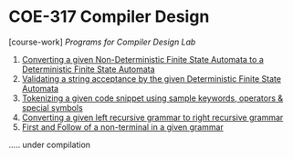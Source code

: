 # COE-317 Compiler Design

[course-work] *Programs for Compiler Design Lab*

1. [Converting a given Non-Deterministic Finite State Automata to a Deterministic Finite State Automata](https://github.com/jig08/COE-317-Compiler-Design/blob/master/nfa_to_dfa.cpp)
2. [Validating a string acceptance by the given Deterministic Finite State Automata](https://github.com/jig08/COE-317-Compiler-Design/blob/master/accept_string_dfa.cpp)
3. [Tokenizing a given code snippet using sample keywords, operators & special symbols](https://github.com/jig08/COE-317-Compiler-Design/blob/master/tokenize.cpp)
4. [Converting a given left recursive grammar to right recursive grammar](https://github.com/jig08/COE-317-Compiler-Design/blob/master/left_recursive_to_right_recursive.cpp)
5. [First and Follow of a non-terminal in a given grammar](https://github.com/jig08/COE-317-Compiler-Design/blob/master/first_and_follow.cpp)




..... under compilation

